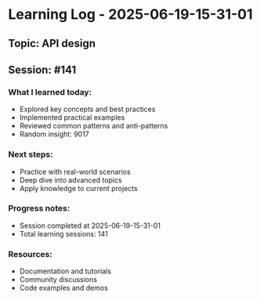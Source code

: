 # Learning Log - 2025-06-19-15-31-01

## Topic: API design
## Session: #141

### What I learned today:
- Explored key concepts and best practices
- Implemented practical examples  
- Reviewed common patterns and anti-patterns
- Random insight: 9017

### Next steps:
- Practice with real-world scenarios
- Deep dive into advanced topics
- Apply knowledge to current projects

### Progress notes:
- Session completed at 2025-06-19-15-31-01
- Total learning sessions: 141

### Resources:
- Documentation and tutorials
- Community discussions
- Code examples and demos
